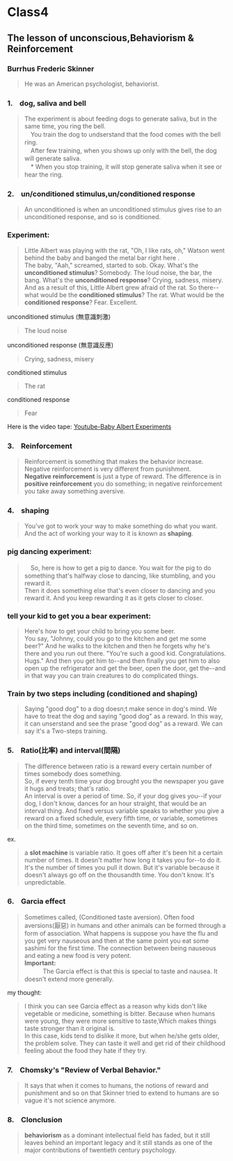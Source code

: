 Class4
=
## The lesson of unconscious,Behaviorism  & Reinforcement

### Burrhus Frederic Skinner
>He was an American psychologist, behaviorist.


### 1.　dog, saliva and bell
> The experiment is about feeding dogs to generate saliva, but in the same time, you ring the bell.  
> 　You train the dog to undserstand that the food comes with the bell ring.  
>　After few training, when you shows up only with the bell, the dog will generate saliva.  
>　* When you stop training, it will stop generate saliva when it see or hear the ring.

### 2.　un/conditioned stimulus,un/conditioned response
>An unconditioned is when an unconditioned stimulus gives rise to an unconditioned response, and so is conditioned.

### Experiment:
>Little Albert was playing with the rat, "Oh, I like rats, oh," Watson went behind the baby and banged the metal bar right here .   
>The baby, "Aah," screamed, started to sob. Okay. What's the **unconditioned stimulus**? Somebody. The loud noise, the bar, the bang. What's the **unconditioned response**? Crying, sadness, misery. And as a result of this, Little Albert grew afraid of the rat. So there--what would be the **conditioned stimulus**? The rat. What would be the **conditioned response**? Fear. Excellent.

unconditioned stimulus (無意識刺激)
>The loud noise

unconditioned response (無意識反應)
>Crying, sadness, misery

conditioned stimulus 
>The rat

conditioned response
>Fear

Here is the video tape: [Youtube-Baby Albert Experiments](https://www.youtube.com/watch?v=FMnhyGozLyE)

### 3.　Reinforcement
>Reinforcement is something that makes the behavior increase.   
>Negative reinforcement is very different from punishment.  
>**Negative reinforcement** is just a type of reward. The difference is in **positive reinforcement** you do something; in negative reinforcement you take away something aversive.

### 4.　shaping
>You've got to work your way to make something do what you want. And the act of working your way to it is known as **shaping**.  

### pig dancing experiment:
>　So, here is how to get a pig to dance. You wait for the pig to do something that's halfway close to dancing, like stumbling, and you reward it.   
Then it does something else that's even closer to dancing and you reward it. And you keep rewarding it as it gets closer to closer. 

### tell your kid to get you a bear experiment:

>Here's how to get your child to bring you some beer.  
 You say, "Johnny, could you go to the kitchen and get me some beer?" And he walks to the kitchen and then he forgets why he's there and you run out there. "You're such a good kid. Congratulations. Hugs." And then you get him to--and then finally you get him to also open up the refrigerator and get the beer, open the door, get the--and in that way you can train creatures to do complicated things.

### Train by two steps including (conditioned and shaping)
> Saying "good dog" to a dog doesn;t make sence in dog's mind. We have to treat the dog and saying "good dog" as a reward. In this way, it can unserstand and see the prase "good dog" as a reward. We can say it's a Two-steps training.

### 5.　Ratio(比率) and interval(間隔)
>The difference between ratio is a reward every certain number of times somebody does something.   
>So, if every tenth time your dog brought you the newspaper you gave it hugs and treats; that's ratio.   
>An interval is over a period of time. So, if your dog gives you--if your dog, I don't know, dances for an hour straight, that would be an interval thing. And fixed versus variable speaks to whether you give a reward on a fixed schedule, every fifth time, or variable, sometimes on the third time, sometimes on the seventh time, and so on.

ex.

> a **slot machine** is variable ratio. It goes off after it's been hit a certain number of times. It doesn't matter how long it takes you for--to do it. It's the number of times you pull it down. But it's variable because it doesn't always go off on the thousandth time. You don't know. It's unpredictable. 

### 6.　Garcia effect
>Sometimes called, (Conditioned taste aversion).
Often food aversions(厭惡) in humans and other animals can be formed through a form of association. What happens is suppose you have the flu and you get very nauseous and then at the same point you eat some sashimi for the first time. The connection between being nauseous and eating a new food is very potent.   
**Important:**  
　　　The Garcia effect is that this is special to taste and nausea. It doesn't extend more generally.

my thought:
>I think you can see Garcia effect as a reason why kids don't like vegetable or medicine, something is bitter. Because when humans were young, they were more sensitive to taste,Which makes things taste stronger than it original is.  
In this case, kids tend to dislike it more, but when he/she gets older, the problem solve. They can taste it well and get rid of their childhood feeling about the food they hate if they try.

### 7.　Chomsky's "Review of Verbal Behavior."
> It says that when it comes to humans, the notions of reward and punishment and so on that Skinner tried to extend to humans are so vague it's not science anymore.

### 8.　Clonclusion 
>**behaviorism** as a dominant intellectual field has faded, but it still leaves behind an important legacy and it still stands as one of the major contributions of twentieth century psychology. 